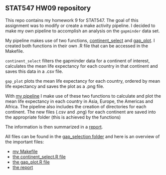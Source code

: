 ## STAT547 HW09 repository

This repo contains my homework 9 for STAT547. The goal of this assignment was to modify or create a make activity pipeline. 
I decided to make my own pipeline to accomplish an analysis on the `gapminder` data set. 

My pipeline makes use of two functions, [continent_select](https://github.com/STAT545-UBC-students/hw09-fjbasedow/blob/master/gap_selection/continent_select.R) and [gap_plot](https://github.com/STAT545-UBC-students/hw09-fjbasedow/blob/master/gap_selection/gap_plot.R). I created both functions in their own .R file that can be accessed in the Makefile.

`continent_select` filters the gapminder data for a continent of interest, calculates the mean life expectancy for each country in that continent and saves this data in a .csv file. 

`gap_plot` plots the mean life expectancy for each country, ordered by mean life expectancy and saves the plot as a .png file.

With [my pipeline](https://github.com/STAT545-UBC-students/hw09-fjbasedow/blob/master/gap_selection/Makefile) I make use of these two functions to calculate and plot the mean life expectancy in each country in Asia, Europe, the Americas and Africa. The pipeline also includes the creation of directories for each continent. The new files (.csv and .png) for each continent are saved into the appropriate folder (this is achieved by the functions)

The information is then summarized in a [report](https://github.com/STAT545-UBC-students/hw09-fjbasedow/blob/master/gap_selection/report.md).

All files can be found in the [gap_selection folder](https://github.com/STAT545-UBC-students/hw09-fjbasedow/tree/master/gap_selection) and here is an overview of the important files:

- [my Makefile](https://github.com/STAT545-UBC-students/hw09-fjbasedow/blob/master/gap_selection/Makefile)
- [the continent_select.R file](https://github.com/STAT545-UBC-students/hw09-fjbasedow/blob/master/gap_selection/continent_select.R)
- [the gap_plot.R file](https://github.com/STAT545-UBC-students/hw09-fjbasedow/blob/master/gap_selection/gap_plot.R)
- [the report](https://github.com/STAT545-UBC-students/hw09-fjbasedow/blob/master/gap_selection/report.md)
